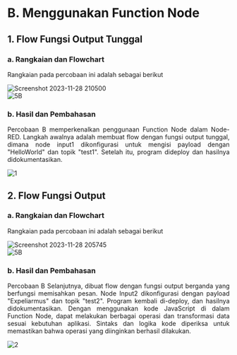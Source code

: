 # B. Menggunakan Function Node
## 1. Flow Fungsi Output Tunggal
### a. Rangkaian dan Flowchart

Rangkaian pada percobaan ini adalah sebagai berikut

![Screenshot 2023-11-28 210500](https://github.com/AmaliaPrisca/SISTEMEMBEDDED/assets/145273945/c442c4b8-6e58-485d-ba36-d5cbb99fe236)
<br>
![5B](https://github.com/AmaliaPrisca/SISTEMEMBEDDED/assets/145273945/4627939b-ca51-4e57-ab7e-034e7a7f5416)



### b. Hasil dan Pembahasan

<p align="justify">Percobaan B memperkenalkan penggunaan Function Node dalam Node-RED. Langkah awalnya adalah membuat flow dengan fungsi output tunggal, dimana node input1 dikonfigurasi untuk mengisi payload dengan "HelloWorld" dan topik "test1". Setelah itu, program dideploy dan hasilnya didokumentasikan. 

![1](https://github.com/AmaliaPrisca/SISTEMEMBEDDED/assets/145273945/2fb3ef26-174b-43fd-bec8-3d35db93a871)

## 2. Flow Fungsi Output 
### a. Rangkaian dan Flowchart

Rangkaian pada percobaan ini adalah sebagai berikut

![Screenshot 2023-11-28 205745](https://github.com/AmaliaPrisca/SISTEMEMBEDDED/assets/145273945/960700a9-4e9e-4682-b949-e63e9a0fea73)
<br>
![5B](https://github.com/AmaliaPrisca/SISTEMEMBEDDED/assets/145273945/4627939b-ca51-4e57-ab7e-034e7a7f5416)




### b. Hasil dan Pembahasan

<p align="justify">Percobaan B Selanjutnya, dibuat flow dengan fungsi output berganda yang berfungsi memisahkan pesan. Node Input2 dikonfigurasi dengan payload "Expeliarmus" dan topik "test2". Program kembali di-deploy, dan hasilnya didokumentasikan.
Dengan menggunakan kode JavaScript di dalam Function Node,  dapat melakukan berbagai operasi dan transformasi data sesuai kebutuhan aplikasi. Sintaks dan logika kode diperiksa untuk memastikan bahwa operasi yang diinginkan berhasil dilakukan.

![2](https://github.com/AmaliaPrisca/SISTEMEMBEDDED/assets/145273945/aa3878c1-2956-4868-ad36-a75dbc31256a)

